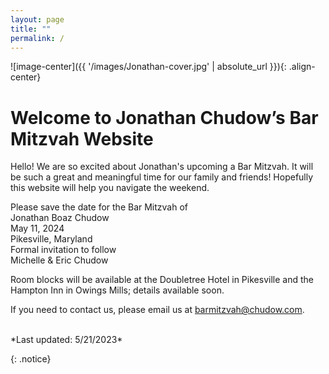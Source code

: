 ```yaml
---
layout: page
title: ""
permalink: /
---
```


![image-center]({{ '/images/Jonathan-cover.jpg' | absolute_url }}){: .align-center}


# Welcome to Jonathan Chudow’s Bar Mitzvah Website

Hello!  We are so excited about Jonathan's upcoming a Bar Mitzvah.  It will be such a great and meaningful time for our family and friends!  Hopefully this website will help you navigate the weekend.  

Please save the date for the Bar Mitzvah of <br />
Jonathan Boaz Chudow <br />
May 11, 2024 <br />
Pikesville, Maryland <br />
Formal invitation to follow <br />
Michelle & Eric Chudow <br />

Room blocks will be available at the Doubletree Hotel in Pikesville and the Hampton Inn in Owings Mills; details available soon.

<!-- this is a comment -->
<!-- Click the buttons below for more information: -->
<!-- [Save the Date](Save-the-Date){: .btn .btn--success} -->

If you need to contact us, please email us at [barmitzvah@chudow.com](mailto:barmitzvah@chudow.com?subject=Jonathan%20Bar%20Mitzvah).

<br />
*Last updated: 5/21/2023*

{: .notice}
